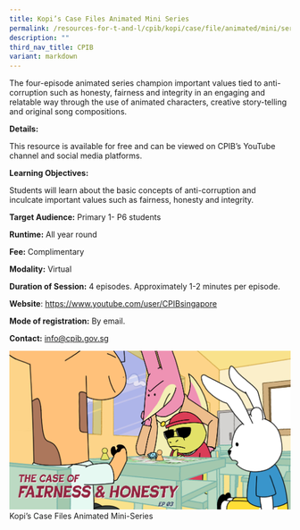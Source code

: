 ```yaml
---
title: Kopi’s Case Files Animated Mini Series
permalink: /resources-for-t-and-l/cpib/kopi/case/file/animated/mini/series/
description: ""
third_nav_title: CPIB
variant: markdown
---
```

The four-episode animated series champion important values tied to anti-corruption such as honesty, fairness and integrity in an engaging and relatable way through the use of animated characters, creative story-telling and original song compositions.

**Details:** 

This resource is available for free and can be viewed on CPIB’s YouTube channel and social media platforms.

**Learning Objectives:**

Students will learn about the basic concepts of anti-corruption and inculcate important values such as fairness, honesty and integrity.

**Target Audience:** Primary 1- P6 students

**Runtime:** All year round

**Fee:** Complimentary

**Modality:** Virtual

**Duration of Session:** 4 episodes. Approximately 1-2 minutes per episode.

**Website**: https://www.youtube.com/user/CPIBsingapore

**Mode of registration:** By email.

**Contact:** info@cpib.gov.sg

![](/images/kopi%20case%20files%20animated%20mini-series%20latest.png)
Kopi’s Case Files Animated Mini-Series
